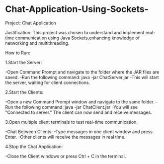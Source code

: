 # Chat-Application-Using-Sockets-

Project: Chat Application

Justification:
This project was chosen to understand and implement real-time communication using Java Sockets,enhancing knowledge of networking and multithreading.

How to Run:

1.Start the Server:

 -Open Command Prompt and navigate to the folder where the JAR files are saved.
 -Run the following command:
   java -jar ChatServer.jar
 -This will start the server, waiting for client connections.

2.Start the Clients:

 -Open a new Command Prompt window and navigate to the same folder.
 -Run the following command:
   java -jar ChatClient.jar
 -You will see "Connected to server." The client can now send and receive messages.

3.Open multiple client terminals to test real-time communication.

 -Chat Between Clients:
 -Type messages in one client window and press Enter.
 -Other clients will receive the messages in real time.

4.Stop the Chat Application:

 -Close the Client windows or press Ctrl + C in the    terminal.

